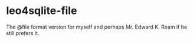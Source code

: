 # leo4sqlite-file
The @file format version for myself and perhaps Mr. Edward K. Ream if he still prefers it.
